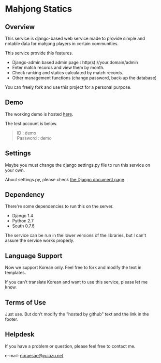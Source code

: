 # Mahjong Statics

## Overview

This service is django-based web service made to provide simple and notable data for mahjong players in certain communities.

This service provide this features.

- Django-admin based admin page : http(s)://your.domain/admin
- Enter match records and view them by month.
- Check ranking and statics calculated by match records.
- Other management functions (change password, back-up the database)

You can freely fork and use this project for a personal purpose.

## Demo

The working demo is hosted [here](http://mahjong.yuiazu.net).

The test account is below.

> ID : demo  
  Password : demo

## Settings

Maybe you must change the django settings.py file to run this service on your own.

About settings.py, please check [the Django document page](https://docs.djangoproject.com/en/1.4/topics/settings/).

## Dependency

There're some dependencies to run this on the server.

- Django 1.4
- Python 2.7
- South 0.7.6

The service can be run in the lower versions of the libraries, but I can't assure the service works properly.

## Language Support

Now we support Korean only. Feel free to fork and modify the text in templates.

If you can't translate Korean and want to use this service, please let me know.

## Terms of Use

Just use. But don't modify the "hosted by github" text and the link in the footer.

## Helpdesk

If you have a problem or question, please feel free to contact me.

e-mail: noraesae@yuiazu.net